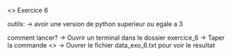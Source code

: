 <<KANA AZEUKO Sherelle>>
Exercice 6

outils:
-> avoir une version de python superieur ou egale a 3


comment lancer?
-> Ouvrir un terminal dans le dossier exercice_6
-> Taper la commande <<python exercice6.py>> 
-> Ouvrer le fichier data_exo_6.txt pour voir le resultat